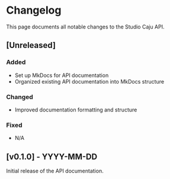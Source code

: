 # Changelog

This page documents all notable changes to the Studio Caju API.

## [Unreleased]

### Added
- Set up MkDocs for API documentation
- Organized existing API documentation into MkDocs structure

### Changed
- Improved documentation formatting and structure

### Fixed
- N/A

## [v0.1.0] - YYYY-MM-DD

Initial release of the API documentation. 